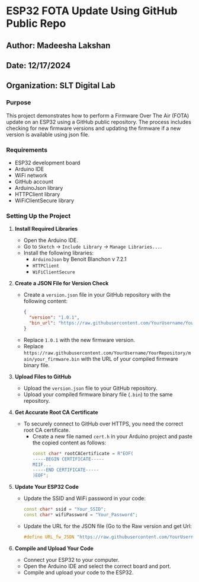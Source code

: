 # ESP32 FOTA Update Using GitHub Public Repo

## Author: Madeesha Lakshan
## Date: 12/17/2024
## Organization: SLT Digital Lab

### Purpose
This project demonstrates how to perform a Firmware Over The Air (FOTA) update on an ESP32 using a GitHub public repository. The process includes checking for new firmware versions and updating the firmware if a new version is available using json file.

### Requirements
- ESP32 development board
- Arduino IDE
- WiFi network
- GitHub account
- ArduinoJson library
- HTTPClient library
- WiFiClientSecure library

### Setting Up the Project

1. **Install Required Libraries**
   - Open the Arduino IDE.
   - Go to `Sketch` -> `Include Library` -> `Manage Libraries...`.
   - Install the following libraries:
     - `ArduinoJson` by Benoit Blanchon v 7.2.1
     - `HTTPClient`
     - `WiFiClientSecure`

2. **Create a JSON File for Version Check**
   - Create a `version.json` file in your GitHub repository with the following content:
     ```json
     {
       "version": "1.0.1",
       "bin_url": "https://raw.githubusercontent.com/YourUsername/YourRepository/main/your_firmware.bin"
     }
     ```
   - Replace `1.0.1` with the new firmware version.
   - Replace `https://raw.githubusercontent.com/YourUsername/YourRepository/main/your_firmware.bin` with the URL of your compiled firmware binary file.

3. **Upload Files to GitHub**
   - Upload the `version.json` file to your GitHub repository.
   - Upload your compiled firmware binary file (`.bin`) to the same repository.

4. **Get Accurate Root CA Certificate**
   - To securely connect to GitHub over HTTPS, you need the correct root CA certificate.
     - Create a new file named `cert.h` in your Arduino project and paste the copied content as follows:
       ```cpp
       const char* rootCACertificate = R"EOF(
       -----BEGIN CERTIFICATE-----
       MIIF...
       -----END CERTIFICATE-----
       )EOF";
       ```

5. **Update Your ESP32 Code**
   - Update the SSID and WiFi password in your code:
     ```cpp
     const char* ssid = "Your_SSID";
     const char* wifiPassword = "Your_Password";
     ```
   - Update the URL for the JSON file (Go to the Raw version and get Url: 
     ```cpp
     #define URL_fw_JSON "https://raw.githubusercontent.com/YourUsername/YourRepository/main/version.json"
     ```

6. **Compile and Upload Your Code**
   - Connect your ESP32 to your computer.
   - Open the Arduino IDE and select the correct board and port.
   - Compile and upload your code to the ESP32.



